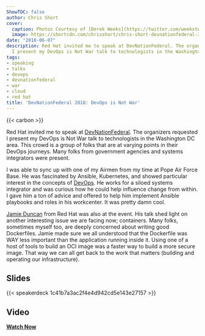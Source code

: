 ```yaml
---
ShowTOC: false
author: Chris Short
cover:
  caption: Photos Courtesy of [Derek Weeks](https://twitter.com/weekstweets)
  image: https://shortcdn.com/chrisshort/chris-short-devnationfederal-2018.jpg
date: "2018-06-07"
description: Red Hat invited me to speak at DevNationFederal. The organizers requested
  I present my DevOps is Not War talk to technologists in the Washington DC area.
tags:
- speaking
- talks
- devops
- devnationfederal
- war
- cloud
- red hat
title: 'DevNationFederal 2018: DevOps is Not War'
---
```


{{< carbon >}}

Red Hat invited me to speak at [DevNationFederal](https://devnationfederal.org/). The organizers requested I present my DevOps is Not War talk to technologists in the Washington DC area. This crowd is a group of folks that are at varying points in their DevOps journeys. Many folks from government agencies and systems integrators were present.

I was able to sync up with one of my Airmen from my time at Pope Air Force Base. He was fascinated by Ansible, Kubernetes, and showed particular interest in the concepts of [DevOps](https://devopsish.com). He works for a siloed systems integrator and was curious how he could help influence change from within. I gave him a ton of advice and offered to help him implement Ansible playbooks and roles in his workcenter. It was pretty damn cool.

[Jamie Duncan](https://www.linkedin.com/in/jamieeduncan/) from Red Hat was also at the event. His talk shed light on another interesting issue we are facing now; containers. Many folks, sometimes myself too, are deeply concerned about writing good Dockerfiles. Jamie made sure we all understood that the Dockerfile was WAY less important than the application running inside it. Using one of a host of tools to build an OCI image was a faster way to build a more secure image. That way we can all get back to the work that matters (building and operating our infrastructure).

## Slides

{{< speakerdeck 1c41b7a3ac2f4e4d942cd5e143e27157 >}}

## Video

[**Watch Now**](/video/devnationfederal-2018-devops-is-not-war/)


